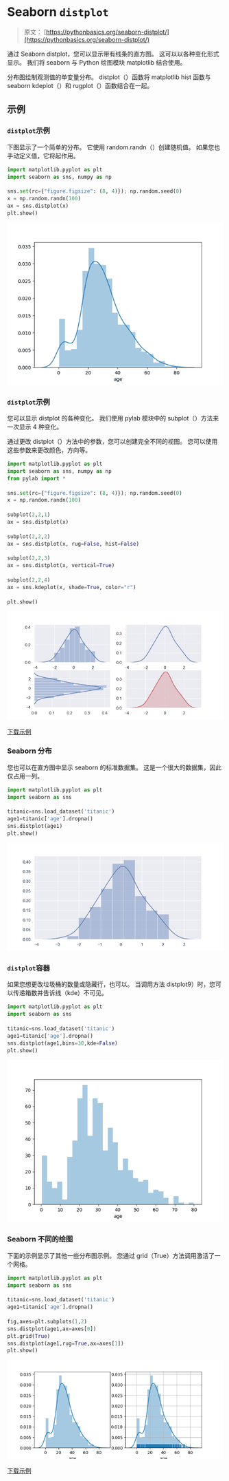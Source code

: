 # Seaborn `distplot`

> 原文： [https://pythonbasics.org/seaborn-distplot/](https://pythonbasics.org/seaborn-distplot/)

通过 Seaborn distplot，您可以显示带有线条的直方图。 这可以以各种变化形式显示。 我们将 seaborn 与 Python 绘图模块 matplotlib 结合使用。

分布图绘制观测值的单变量分布。 distplot（）函数将 matplotlib hist 函数与 seaborn kdeplot（）和 rugplot（）函数结合在一起。



## 示例

### `distplot`示例

下图显示了一个简单的分布。 它使用 random.randn（）创建随机值。
如果您也手动定义值，它将起作用。

```py
import matplotlib.pyplot as plt
import seaborn as sns, numpy as np

sns.set(rc={"figure.figsize": (8, 4)}); np.random.seed(0)
x = np.random.randn(100)
ax = sns.distplot(x)
plt.show()

```

![seaborn distplot](img/a7ac1d44dbcb12e214dcd437f4f170f3.jpg)

### `distplot`示例

您可以显示 distplot 的各种变化。 我们使用 pylab 模块中的 subplot（）方法来一次显示 4 种变化。

通过更改 distplot（）方法中的参数，您可以创建完全不同的视图。 您可以使用这些参数来更改颜色，方向等。

```py
import matplotlib.pyplot as plt
import seaborn as sns, numpy as np
from pylab import *

sns.set(rc={"figure.figsize": (8, 4)}); np.random.seed(0)
x = np.random.randn(100)

subplot(2,2,1)
ax = sns.distplot(x)

subplot(2,2,2)
ax = sns.distplot(x, rug=False, hist=False)

subplot(2,2,3)
ax = sns.distplot(x, vertical=True)

subplot(2,2,4)
ax = sns.kdeplot(x, shade=True, color="r")

plt.show()

```

![seaborn distplot examples](img/579fbc8c8b4281a080cc8fabc03918e0.jpg)

[下载示例](https://gum.co/mpdp)

### Seaborn 分布

您也可以在直方图中显示 seaborn 的标准数据集。
这是一个很大的数据集，因此仅占用一列。

```py
import matplotlib.pyplot as plt
import seaborn as sns

titanic=sns.load_dataset('titanic')    
age1=titanic['age'].dropna()
sns.distplot(age1)         
plt.show()

```

![seaborn distplot example](img/517deda3749905c02bf0cde152465323.jpg)

### `distplot`容器

如果您想更改垃圾桶的数量或隐藏行，也可以。
当调用方法 distplot9）时，您可以传递箱数并告诉线（kde）不可见。

```py
import matplotlib.pyplot as plt
import seaborn as sns

titanic=sns.load_dataset('titanic')    
age1=titanic['age'].dropna()
sns.distplot(age1,bins=30,kde=False)
plt.show()

```

![seaborn distplot bins](img/cdf522a40765adb08e20bb6318215982.jpg)

### Seaborn 不同的绘图

下面的示例显示了其他一些分布图示例。 您通过 grid（True）方法调用激活了一个网格。

```py
import matplotlib.pyplot as plt
import seaborn as sns

titanic=sns.load_dataset('titanic')    
age1=titanic['age'].dropna()

fig,axes=plt.subplots(1,2)
sns.distplot(age1,ax=axes[0])
plt.grid(True)
sns.distplot(age1,rug=True,ax=axes[1])
plt.show()

```

![seaborn distplot grid](img/7ffa9164aadd674786993cfe95532e31.jpg)

[下载示例](https://gum.co/mpdp)